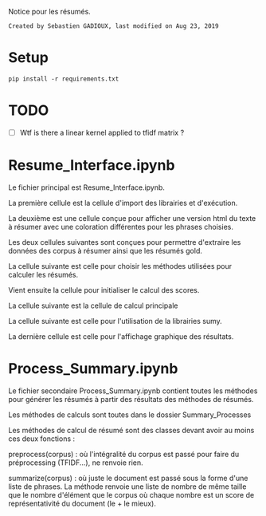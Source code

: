  Notice pour les résumés.

    Created by Sebastien GADIOUX, last modified on Aug 23, 2019


# Setup

```
pip install -r requirements.txt
```

# TODO

- [ ] Wtf is there a linear kernel applied to tfidf matrix ?


# Resume_Interface.ipynb

Le fichier principal est Resume_Interface.ipynb.

La première cellule est la cellule d'import des librairies et d'exécution.

La deuxième est une cellule conçue pour afficher une version html du texte à
résumer avec une coloration différentes pour les phrases choisies.

Les deux cellules suivantes sont conçues pour permettre d'extraire les données
des corpus à résumer ainsi que  les résumés gold.



La cellule suivante est celle pour choisir les méthodes utilisées pour
calculer les résumés.

Vient ensuite la cellule pour initialiser le calcul des scores.

La cellule suivante est la cellule de calcul principale

La cellule suivante est celle pour l'utilisation de la librairies sumy.

La dernière cellule est celle pour l'affichage graphique des résultats.



 # Process_Summary.ipynb


Le fichier secondaire Process_Summary.ipynb contient toutes les méthodes pour
générer les résumés à partir des résultats des méthodes de résumés.


Les méthodes de calculs sont toutes dans le dossier Summary_Processes

Les méthodes de calcul de résumé sont des classes devant avoir au moins ces
deux fonctions :

preprocess(corpus) : où l'intégralité du corpus est passé pour faire du
préprocessing (TFIDF...), ne renvoie rien.

summarize(corpus) : où juste le document est passé sous la forme d'une liste
de phrases. La méthode renvoie une liste de nombre de même taille que le
nombre d'élément que le corpus où chaque nombre est un score de
représentativité du document (le + le mieux).
